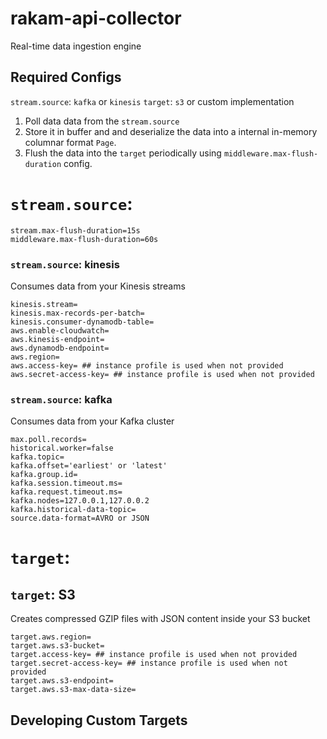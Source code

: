 # rakam-api-collector

Real-time data ingestion engine

## Required Configs
`stream.source`: `kafka` or `kinesis`
`target`: `s3` or custom implementation

1. Poll data data from the `stream.source`
2. Store it in buffer and and deserialize the data into a internal in-memory columnar format `Page`.
3. Flush the data into the `target` periodically using `middleware.max-flush-duration` config.


# `stream.source`:
```
stream.max-flush-duration=15s
middleware.max-flush-duration=60s
```

### `stream.source`: kinesis

Consumes data from your Kinesis streams

```
kinesis.stream=
kinesis.max-records-per-batch=
kinesis.consumer-dynamodb-table=
aws.enable-cloudwatch=
aws.kinesis-endpoint=
aws.dynamodb-endpoint=
aws.region=
aws.access-key= ## instance profile is used when not provided
aws.secret-access-key= ## instance profile is used when not provided
```

### `stream.source`: kafka

Consumes data from your Kafka cluster

```
max.poll.records=
historical.worker=false
kafka.topic=
kafka.offset='earliest' or 'latest'
kafka.group.id=
kafka.session.timeout.ms=
kafka.request.timeout.ms=
kafka.nodes=127.0.0.1,127.0.0.2
kafka.historical-data-topic=
source.data-format=AVRO or JSON
```

# `target`:

## `target`: S3

Creates compressed GZIP files with JSON content inside your S3 bucket

```
target.aws.region=
target.aws.s3-bucket=
target.access-key= ## instance profile is used when not provided
target.secret-access-key= ## instance profile is used when not provided
target.aws.s3-endpoint=
target.aws.s3-max-data-size=
```

## Developing Custom Targets


